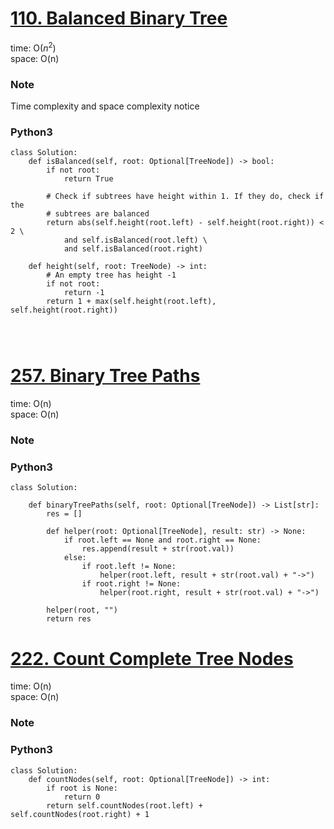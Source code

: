 # [110. Balanced Binary Tree](https://leetcode.com/problems/balanced-binary-tree/)

time: O($n^2$)\
space: O(n) 

### Note
Time complexity and space complexity notice

### Python3
``` python3
class Solution:
    def isBalanced(self, root: Optional[TreeNode]) -> bool:
        if not root:
            return True

        # Check if subtrees have height within 1. If they do, check if the
        # subtrees are balanced
        return abs(self.height(root.left) - self.height(root.right)) < 2 \
            and self.isBalanced(root.left) \
            and self.isBalanced(root.right)

    def height(self, root: TreeNode) -> int:
        # An empty tree has height -1
        if not root:
            return -1
        return 1 + max(self.height(root.left), self.height(root.right))
        

        
```


# [257. Binary Tree Paths](https://leetcode.com/problems/binary-tree-paths/description/)

time: O(n)\
space: O(n) 

### Note

### Python3
``` python3
class Solution:

    def binaryTreePaths(self, root: Optional[TreeNode]) -> List[str]:
        res = []

        def helper(root: Optional[TreeNode], result: str) -> None:
            if root.left == None and root.right == None:
                res.append(result + str(root.val))
            else:
                if root.left != None:
                    helper(root.left, result + str(root.val) + "->")
                if root.right != None:
                    helper(root.right, result + str(root.val) + "->")

        helper(root, "")
        return res    
```

# [222. Count Complete Tree Nodes](https://leetcode.com/problems/count-complete-tree-nodes/description/)

time: O(n)\
space: O(n) 

### Note

### Python3
``` python3
class Solution:
    def countNodes(self, root: Optional[TreeNode]) -> int:
        if root is None:
            return 0
        return self.countNodes(root.left) + self.countNodes(root.right) + 1
        
```


